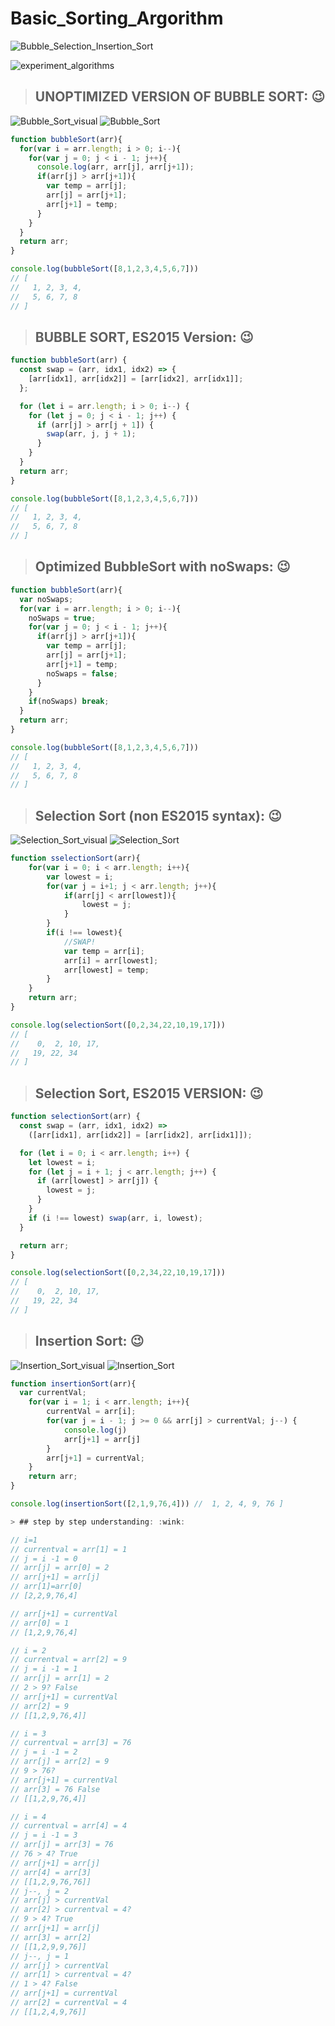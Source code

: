 # Basic_Sorting_Argorithm

![Bubble_Selection_Insertion_Sort](Bubble_Selection_Insertion_Sort.gif)

![experiment_algorithms](https://github.com/NoriKaneshige/Basic_Sorting_Argorithm/blob/master/BigO_sorting.png)



> ## UNOPTIMIZED VERSION OF BUBBLE SORT: :wink:
![Bubble_Sort_visual](https://github.com/NoriKaneshige/Basic_Sorting_Argorithm/blob/master/Bubble_Sort_visual.png)
![Bubble_Sort](https://github.com/NoriKaneshige/Basic_Sorting_Argorithm/blob/master/Bubble_Sort.png)
``` js
function bubbleSort(arr){
  for(var i = arr.length; i > 0; i--){
    for(var j = 0; j < i - 1; j++){
      console.log(arr, arr[j], arr[j+1]);
      if(arr[j] > arr[j+1]){
        var temp = arr[j];
        arr[j] = arr[j+1];
        arr[j+1] = temp;         
      }
    }
  }
  return arr;
}

console.log(bubbleSort([8,1,2,3,4,5,6,7]))
// [
//   1, 2, 3, 4,
//   5, 6, 7, 8
// ]
```

> ## BUBBLE SORT, ES2015 Version: :wink:
``` js
function bubbleSort(arr) {
  const swap = (arr, idx1, idx2) => {
    [arr[idx1], arr[idx2]] = [arr[idx2], arr[idx1]];
  };

  for (let i = arr.length; i > 0; i--) {
    for (let j = 0; j < i - 1; j++) {
      if (arr[j] > arr[j + 1]) {
        swap(arr, j, j + 1);
      }
    }
  }
  return arr;
}

console.log(bubbleSort([8,1,2,3,4,5,6,7]))
// [
//   1, 2, 3, 4,
//   5, 6, 7, 8
// ]
```


> ## Optimized BubbleSort with noSwaps: :wink:

``` js
function bubbleSort(arr){
  var noSwaps;
  for(var i = arr.length; i > 0; i--){
    noSwaps = true;
    for(var j = 0; j < i - 1; j++){
      if(arr[j] > arr[j+1]){
        var temp = arr[j];
        arr[j] = arr[j+1];
        arr[j+1] = temp;
        noSwaps = false;         
      }
    }
    if(noSwaps) break;
  }
  return arr;
}

console.log(bubbleSort([8,1,2,3,4,5,6,7]))
// [
//   1, 2, 3, 4,
//   5, 6, 7, 8
// ]
```


> ## Selection Sort (non ES2015 syntax): :wink:

![Selection_Sort_visual](https://github.com/NoriKaneshige/Basic_Sorting_Argorithm/blob/master/Selection_Sort_visual.png)
![Selection_Sort](https://github.com/NoriKaneshige/Basic_Sorting_Argorithm/blob/master/Selection_Sort.png)

``` js
function sselectionSort(arr){
    for(var i = 0; i < arr.length; i++){
        var lowest = i;
        for(var j = i+1; j < arr.length; j++){
            if(arr[j] < arr[lowest]){
                lowest = j;
            }
        }
        if(i !== lowest){
            //SWAP!
            var temp = arr[i];
            arr[i] = arr[lowest];
            arr[lowest] = temp;
        }
    }
    return arr;
}

console.log(selectionSort([0,2,34,22,10,19,17]))
// [
//    0,  2, 10, 17,
//   19, 22, 34
// ]
```


> ## Selection Sort, ES2015 VERSION: :wink:

``` js
function selectionSort(arr) {
  const swap = (arr, idx1, idx2) =>
    ([arr[idx1], arr[idx2]] = [arr[idx2], arr[idx1]]);

  for (let i = 0; i < arr.length; i++) {
    let lowest = i;
    for (let j = i + 1; j < arr.length; j++) {
      if (arr[lowest] > arr[j]) {
        lowest = j;
      }
    }
    if (i !== lowest) swap(arr, i, lowest);
  }

  return arr;
}

console.log(selectionSort([0,2,34,22,10,19,17]))
// [
//    0,  2, 10, 17,
//   19, 22, 34
// ]
```

> ## Insertion Sort: :wink:
![Insertion_Sort_visual](https://github.com/NoriKaneshige/Basic_Sorting_Argorithm/blob/master/Insertion_Sort_visual.png)
![Insertion_Sort](https://github.com/NoriKaneshige/Basic_Sorting_Argorithm/blob/master/Insertion_Sort.png)

``` js
function insertionSort(arr){
  var currentVal;
    for(var i = 1; i < arr.length; i++){
        currentVal = arr[i];
        for(var j = i - 1; j >= 0 && arr[j] > currentVal; j--) {
            console.log(j)
            arr[j+1] = arr[j]
        }
        arr[j+1] = currentVal;
    }
    return arr;
}

console.log(insertionSort([2,1,9,76,4])) //  1, 2, 4, 9, 76 ]

> ## step by step understanding: :wink:

// i=1
// currentval = arr[1] = 1
// j = i -1 = 0
// arr[j] = arr[0] = 2
// arr[j+1] = arr[j]
// arr[1]=arr[0]
// [2,2,9,76,4]

// arr[j+1] = currentVal
// arr[0] = 1
// [1,2,9,76,4]

// i = 2
// currentval = arr[2] = 9
// j = i -1 = 1
// arr[j] = arr[1] = 2
// 2 > 9? False
// arr[j+1] = currentVal
// arr[2] = 9
// [[1,2,9,76,4]]

// i = 3
// currentval = arr[3] = 76
// j = i -1 = 2
// arr[j] = arr[2] = 9
// 9 > 76? 
// arr[j+1] = currentVal
// arr[3] = 76 False
// [[1,2,9,76,4]]

// i = 4
// currentval = arr[4] = 4
// j = i -1 = 3
// arr[j] = arr[3] = 76
// 76 > 4? True
// arr[j+1] = arr[j]
// arr[4] = arr[3]
// [[1,2,9,76,76]]
// j--, j = 2
// arr[j] > currentVal
// arr[2] > currentval = 4?
// 9 > 4? True
// arr[j+1] = arr[j]
// arr[3] = arr[2]
// [[1,2,9,9,76]]
// j--, j = 1
// arr[j] > currentVal
// arr[1] > currentval = 4?
// 1 > 4? False
// arr[j+1] = currentVal
// arr[2] = currentVal = 4
// [[1,2,4,9,76]]
```
